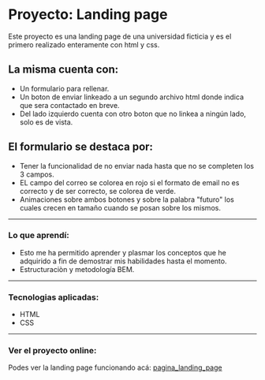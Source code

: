 # Proyecto: Landing page

Este proyecto es una landing page de una universidad ficticia y es el primero realizado enteramente con html y css. 

## La misma cuenta con:
- Un formulario para rellenar.
- Un boton de enviar linkeado a un segundo archivo html donde indica que sera contactado en breve. 
- Del lado izquierdo cuenta con otro boton que no linkea a ningún lado, solo es de vista.

## El formulario se destaca por:  
- Tener la funcionalidad de no enviar nada hasta que no se completen los 3 campos.
- EL campo del correo se colorea en rojo si el formato de email no es correcto y de ser correcto, se colorea de verde.
- Animaciones sobre ambos botones y sobre la palabra "futuro" los cuales crecen en tamaño cuando se posan sobre los mismos.

---

### Lo que aprendí:
- Esto me ha permitido aprender y plasmar los conceptos que he adquirido a fin de demostrar mis habilidades hasta el momento.
- Estructuraciòn y metodología BEM.
---

### Tecnologias aplicadas:
- HTML
- CSS

---

### Ver el proyecto online:

Podes ver la landing page funcionando acá: [pagina_landing_page](https://cyan-leopard-688998.hostingersite.com/)
